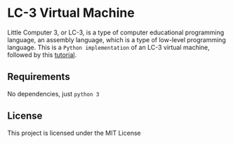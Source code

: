 # LC-3 Virtual Machine
Little Computer 3, or LC-3, is a type of computer educational programming language, an assembly language, which is a type of low-level programming language.
This is a `Python implementation` of an LC-3 virtual machine, followed by this [tutorial](https://justinmeiners.github.io/lc3-vm/index.html#).

## Requirements
No dependencies, just `python 3`

## License
This project is licensed under the MIT License